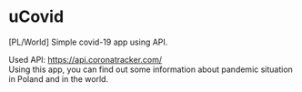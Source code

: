 # uCovid
[PL/World] Simple covid-19 app using API.

Used API: https://api.coronatracker.com/ <br />
Using this app, you can find out some information about pandemic situation in Poland and in the world. 
